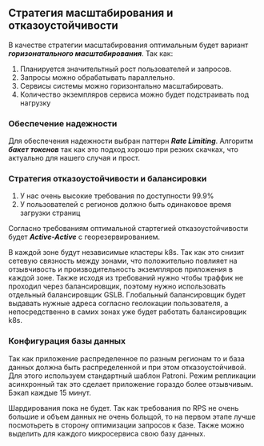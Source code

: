 ## Стратегия масштабирования и отказоустойчивости

В качестве стратегии масштабирования оптимальным будет вариант ***горизонатального масштабирования***. Так как:
1. Планируется значительтный рост пользователей и запросов.
2. Запросы можно обрабатывать параллельно. 
3. Сервисы системы можно горизонтально масштабировать.
4. Количество экземпляров сервиса можно будет подстраивать под нагрузку

### Обеспечение надежности 
Для обеспечения надежности выбран паттерн ***Rate Limiting***. Алгоритм ***бакет токенов*** так как это подход хорошо при резких скачках, что актуально для нашего случая и прост.

### Стратегия отказоустойчивости и балансировки

1. У нас очень высокие требования по доступности 99.9%
2. У пользователей с регионов должно быть одинаковое время загрузки страниц

Согласно требованиям оптимальной стартегией отказоустойчивости будет ***Active-Active*** с георезервированием.

В каждой зоне будут независимые кластеры k8s. Так как это снизит сетевую связность между зонами, что положительно повлияет на отзывчивость и производительность экземпляров приложения в каждой зоне. Также исходя из требований нужно чтобы траффик не проходил через балансировщик, поэтому нужно использовать отдельный балансировщик GSLB. Глобальный балансировщик будет выдавать нужные адреса согласно геолокации пользователя, а непосредственно в самих зонах уже будет работать балансировщик k8s.

### Конфигурация базы данных

Так как приложение распределенное по разным регионам то и база данных должна быть распределенной и при этом отказоустойчивой. Для этого используем стандартный шаблон Patroni. Режим репликации асинхронный так это сделает приложение гораздо более отзывчивым. Бэкап каждые 15 минут.

Шардирования пока не будет. Так как требования по RPS не очень большие и объем данных не очень больщой, то на первом этапе лучше посмотьреть в сторону оптимизации запросов к базе. Также можно выделить для каждого микросервиса свою базу данных.